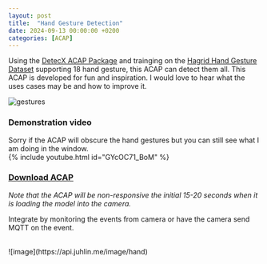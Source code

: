 ```yaml
---
layout: post
title:  "Hand Gesture Detection"
date: 2024-09-13 00:00:00 +0200
categories: [ACAP]
---
```


Using the [DetecX ACAP Package](https://pandosme.github.io/acap/2024/09/04/Custom_Object_Detection_Models.html) and trainging on the [Hagrid Hand Gesture Dataset](https://github.com/hukenovs/hagrid) supporting 18 hand gesture, this ACAP can detect them all. This ACAP is developed for fun and inspiration.  I would love to hear what the uses cases may be and how to improve it.  

![gestures](https://raw.githubusercontent.com/hukenovs/hagrid/Hagrid_v1/images/gestures.jpg)

### Demonstration video
Sorry if the ACAP will obscure the hand gestures but you can still see what I am doing in the window.  
{% include youtube.html id="GYcOC71_BoM" %}

### [Download ACAP](https://www.dropbox.com/scl/fi/92rsm7zkqxlaqvxlfq038/HandGestures.zip?rlkey=ukyzhemobwgncuw2zi47099f6&st=y1r6ictd&dl=1)

_Note that the ACAP will be non-responsive the initial 15-20 seconds when it is loading the model into the camera._

Integrate by monitoring the events from camera or have the camera send MQTT on the event.  

<br/>
![image](https://api.juhlin.me/image/hand)



